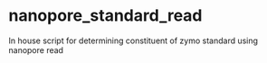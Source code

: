 # nanopore_standard_read
In house script for determining constituent of zymo standard using nanopore read
